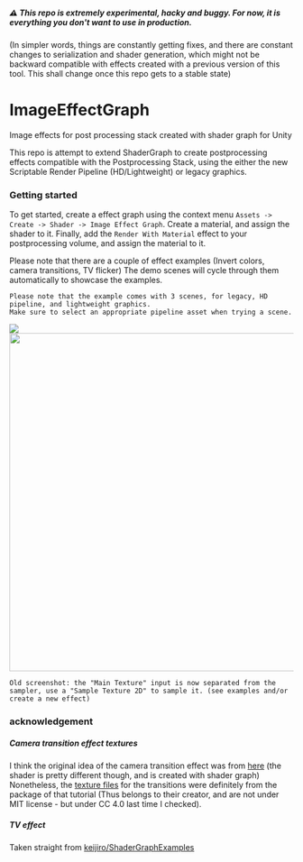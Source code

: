 ##### :warning: This repo is extremely experimental, hacky and buggy. For now, it is everything you don't want to use in production. 
(In simpler words, things are constantly getting fixes, and there are constant changes to serialization and shader generation, which might not be backward compatible with effects created with a previous version of this tool. This shall change once this repo gets to a stable state)

# ImageEffectGraph
Image effects for post processing stack created with shader graph for Unity

This repo is attempt to extend ShaderGraph to create postprocessing effects compatible with the Postprocessing Stack, using the either the new Scriptable Render Pipeline (HD/Lightweight) or legacy graphics.

### Getting started
To get started, create a effect graph using the context menu `Assets -> Create -> Shader -> Image Effect Graph`. Create a material, and assign the shader to it. Finally, add the `Render With Material` effect to your postprocessing volume, and assign the material to it.

Please note that there are a couple of effect examples (Invert colors, camera transitions, TV flicker)
The demo scenes will cycle through them automatically to showcase the examples.

```
Please note that the example comes with 3 scenes, for legacy, HD pipeline, and lightweight graphics.
Make sure to select an appropriate pipeline asset when trying a scene.
```

![](Preview/transition.gif)
<img src="https://raw.github.com/iBicha/ImageEffectGraph/master/Preview/invert.png" width="600">

`Old screenshot: the "Main Texture" input is now separated from the sampler, use a "Sample Texture 2D" to sample it. (see examples and/or create a new effect)`

### acknowledgement
##### Camera transition effect textures
I think the original idea of the camera transition effect was from [here](https://www.youtube.com/watch?v=LnAoD7hgDxw) (the shader is pretty different though, and is created with shader graph)
Nonetheless, the [texture files](Assets/Sample/Assets/Textures) for the transitions were definitely from the package of that tutorial (Thus belongs to their creator, and are not under MIT license - but under CC 4.0 last time I checked).
##### TV effect
Taken straight from [keijiro/ShaderGraphExamples](https://github.com/keijiro/ShaderGraphExamples/tree/master/Assets/Examples/TV)
